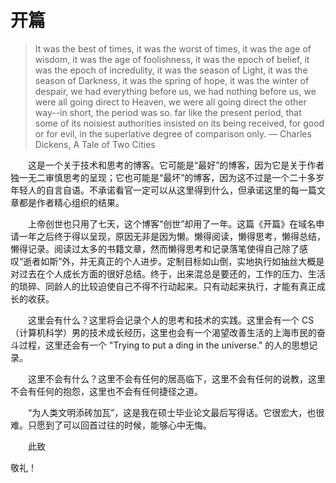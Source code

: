 # 开篇


> It was the best of times, it was the worst of times, it was the age of wisdom, it was the age of foolishness, it was the epoch of belief, it was the epoch of incredulity, it was the season of Light, it was the season of Darkness, it was the spring of hope, it was the winter of despair, we had everything before us, we had nothing before us, we were all going direct to Heaven, we were all going direct the other way--in short, the period was so. far like the present period, that some of its noisiest authorities insisted on its being received, for good or for evil, in the superlative degree of comparison only.   ― Charles Dickens, A Tale of Two Cities

　　这是一个关于技术和思考的博客。它可能是“最好”的博客，因为它是关于作者独一无二审慎思考的呈现；它也可能是“最坏”的博客，因为这不过是一个二十多岁年轻人的自言自语。不承诺看官一定可以从这里得到什么，但承诺这里的每一篇文章都是作者精心组织的结果。

　　上帝创世也只用了七天，这个博客“创世”却用了一年。这篇《开篇》在域名申请一年之后终于得以呈现，原因无非是因为懒。懒得阅读，懒得思考，懒得总结，懒得记录。阅读过太多的书籍文章，然而懒得思考和记录落笔使得自己除了感叹“逝者如斯”外，并无真正的个人进步。定制目标如山倒，实地执行如抽丝大概是对过去在个人成长方面的很好总结。终于，出来混总是要还的，工作的压力、生活的琐碎、同龄人的比较迫使自己不得不行动起来。只有动起来执行，才能有真正成长的收获。

　　这里会有什么？这里将会记录个人的思考和技术的实践。这里会有一个 CS（计算机科学）男的技术成长经历，这里也会有一个渴望改善生活的上海市民的奋斗过程，这里还会有一个 "Trying to put a ding in the universe." 的人的思想记录。

　　这里不会有什么？这里不会有任何的居高临下，这里不会有任何的说教，这里不会有任何的抱怨，这里也不会有任何捷径之道。

　　“为人类文明添砖加瓦”，这是我在硕士毕业论文最后写得话。它很宏大，也很难。只愿到了可以回首过往的时候，能够心中无悔。

　　此致

敬礼！
